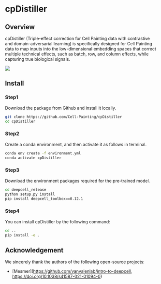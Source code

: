 # cpDistiller

## Overview

cpDistiller (Triple-effect correction for Cell Painting data with contrastive and domain-adversarial learning) is specifically designed for Cell Painting data to map inputs into the low-dimensional embedding spaces that correct multiple technical effects, such as batch, row, and column effects, while capturing true biological signals.


![](./images/cpDistiller.jpg)

## Install

### Step1

Download the package from Github and install it locally.

```bash
git clone https://github.com/Cell-Painting/cpDistiller
cd cpDistiller
```

### Step2

Create a conda environment, and then activate it as follows in terminal.   

```bash
conda env create -f environment.yml
conda activate cpDistiller
```

### Step3

Download the environment packages required for the pre-trained model.

```bash
cd deepcell_release
python setup.py install
pip install deepcell_toolbox==0.12.1
```
### Step4

You can install cpDistiller by the following command:

```bash
cd ..
pip install -e .
```

## Acknowledgement

We sincerely thank the authors of the following open-source projects:

- [Mesmer](https://github.com/vanvalenlab/intro-to-deepcell, https://doi.org/10.1038/s41587-021-01094-0)